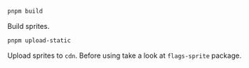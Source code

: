 ```sh
pnpm build
```

Build sprites.

```sh
pnpm upload-static
```

Upload sprites to `cdn`. Before using take a look at `flags-sprite` package.
